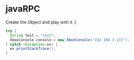# javaRPC
Create the Object and play with it :)

```java
try {
  String test = "test";
  XboxConsole console = new XboxConsole("192.168.1.172");
} catch (Exception ex) {
  ex.printStackTrace();
}
```
